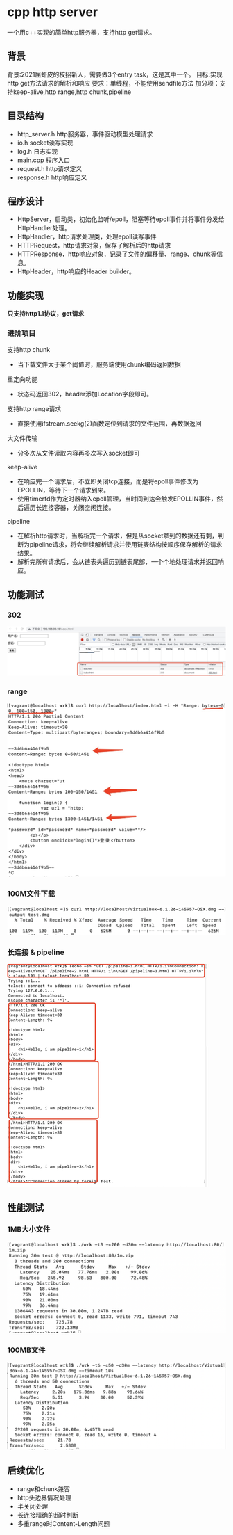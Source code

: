 # cpp http server

一个用c++实现的简单http服务器，支持http get请求。

## 背景

背景:2021届虾皮的校招新人，需要做3个entry task，这是其中一个。
目标:实现http get方法请求的解析和响应
要求：单线程，不能使用sendfile方法
加分项：支持keep-alive,http range,http chunk,pipeline

## 目录结构

- http_server.h http服务器，事件驱动模型处理请求
- io.h          socket读写实现
- log.h         日志实现
- main.cpp      程序入口
- request.h     http请求定义
- response.h    http响应定义

## 程序设计

- HttpServer，启动类，初始化监听/epoll，阻塞等待epoll事件并将事件分发给HttpHandler处理。
- HttpHandler，http请求处理类，处理epoll读写事件
- HTTPRequest，http请求对象，保存了解析后的http请求
- HTTPResponse，http响应对象，记录了文件的偏移量、range、chunk等信息。
- HttpHeader，http响应的Header builder。

## 功能实现

**只支持http1.1协议，get请求**

### 进阶项目

支持http chunk

- 当下载文件大于某个阈值时，服务端使用chunk编码返回数据

重定向功能

- 状态码返回302，header添加Location字段即可。

支持http range请求

- 直接使用ifstream.seekg(2)函数定位到请求的文件范围，再数据返回


大文件传输

- 分多次从文件读取内容再多次写入socket即可

keep-alive

- 在响应完一个请求后，不立即关闭tcp连接，而是将epoll事件修改为EPOLLIN，等待下一个请求到来。
- 使用timerfd作为定时器纳入epoll管理，当时间到达会触发EPOLLIN事件，然后遍历长连接容器，关闭空闲连接。

pipeline

- 在解析http请求时，当解析完一个请求，但是从socket拿到的数据还有剩，判断为pipeline请求，将会继续解析请求并使用链表结构按顺序保存解析的请求结果。
- 解析完所有请求后，会从链表头遍历到链表尾部，一个个地处理请求并返回响应。


## 功能测试


### 302

<img src="./file/img/302_test.jpg" style="zoom:50%;" />

### range

<img src="./file/img/range_test.jpg" style="zoom:50%;" />

### 100M文件下载

<img src="./file/img/bigfile_test.png" style="zoom:50%;" />

### 长连接 & pipeline

<img src="./file/img/pipeline_test.jpg" style="zoom:50%;" />



## 性能测试

###  1MB大小文件

<img src="./file/img/1m.png" style="zoom:50%;" />

### 100MB文件

<img src="./file/img/100m.png" style="zoom:50%;" />

## 后续优化

- range和chunk兼容
- http头边界情况处理
- 半关闭处理
- 长连接精确的超时判断
- 多重range时Content-Length问题
